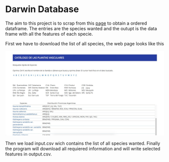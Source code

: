 # Darwin Database

The aim to this project is to scrap from this [page](http://www.darwin.edu.ar/Proyectos/FloraArgentina/Especies.asp) to obtain a ordered dataframe. The entries are the species wanted and the outupt is the data frame with all the features of each specie. 

First we have to download the list of all species, the web page looks like this

![alt text](https://github.com/Pasquinell/darwinDatabase/blob/master/page.jpg)

Then we load input.csv wich contains the list of all species wanted. Finally the program will download all requiered information and will write selected features in output.csv.